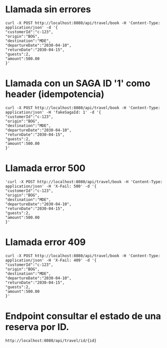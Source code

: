 # Llamada sin errores
```shell
curl -X POST http://localhost:8080/api/travel/book -H 'Content-Type: application/json' -d '{
"customerId":"c-123",
"origin":"BOG",
"destination":"MDE",
"departureDate":"2030-04-10",
"returnDate":"2030-04-15",
"guests":2,
"amount":500.00
}'
```
# Llamada con un SAGA ID '1' como header (idempotencia) 
```shell
curl -X POST http://localhost:8080/api/travel/book -H 'Content-Type: application/json' -H 'fakeSagaId: 1' -d '{
"customerId":"c-123",
"origin":"BOG",
"destination":"MDE",
"departureDate":"2030-04-10",
"returnDate":"2030-04-15",
"guests":2,
"amount":500.00
}'
```

# Llamada error 500
```shell
'curl -X POST http://localhost:8080/api/travel/book -H 'Content-Type: application/json' -H 'X-Fail: 500' -d '{
"customerId":"c-123",
"origin":"BOG",
"destination":"MDE",
"departureDate":"2030-04-10",
"returnDate":"2030-04-15",
"guests":2,
"amount":500.00
}'
```

# Llamada error 409
```shell
curl -X POST http://localhost:8080/api/travel/book -H 'Content-Type: application/json' -H 'X-Fail: 409' -d '{
"customerId":"c-123",
"origin":"BOG",
"destination":"MDE",
"departureDate":"2030-04-10",
"returnDate":"2030-04-15",
"guests":2,
"amount":500.00
}'
```
# Endpoint consultar el estado de una reserva por ID.
````shell
http://localhost:8080/api/travel/id/{id}
````